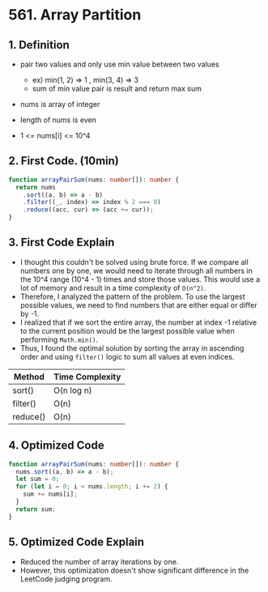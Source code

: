 # 561. Array Partition

## 1. Definition

- pair two values and only use min value between two values

  - ex) min(1, 2) => 1 , min(3, 4) => 3
  - sum of min value pair is result and return max sum

- nums is array of integer
- length of nums is even
- 1 <= nums[i] <= 10^4

## 2. First Code. (10min)

```ts
function arrayPairSum(nums: number[]): number {
  return nums
    .sort((a, b) => a - b)
    .filter((_, index) => index % 2 === 0)
    .reduce((acc, cur) => (acc += cur));
}
```

## 3. First Code Explain

- I thought this couldn't be solved using brute force. If we compare all numbers one by one, we would need to iterate through all numbers in the 10^4 range (10^4 - 1) times and store those values. This would use a lot of memory and result in a time complexity of `O(n^2)`.
- Therefore, I analyzed the pattern of the problem. To use the largest possible values, we need to find numbers that are either equal or differ by -1.
- I realized that if we sort the entire array, the number at index -1 relative to the current position would be the largest possible value when performing `Math.min()`.
- Thus, I found the optimal solution by sorting the array in ascending order and using `filter()` logic to sum all values at even indices.

| Method   | Time Complexity |
| -------- | --------------- |
| sort()   | O(n log n)      |
| filter() | O(n)            |
| reduce() | O(n)            |

## 4. Optimized Code

```ts
function arrayPairSum(nums: number[]): number {
  nums.sort((a, b) => a - b);
  let sum = 0;
  for (let i = 0; i < nums.length; i += 2) {
    sum += nums[i];
  }
  return sum;
}
```

## 5. Optimized Code Explain

- Reduced the number of array iterations by one.
- However, this optimization doesn't show significant difference in the LeetCode judging program.
